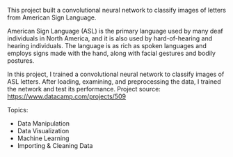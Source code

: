 This project built a convolutional neural network to classify images of letters from American Sign Language.

American Sign Language (ASL) is the primary language used by many deaf individuals in North America, and it is also used by hard-of-hearing and hearing individuals. The language is as rich as spoken languages and employs signs made with the hand, along with facial gestures and bodily postures.

In this project, I trained a convolutional neural network to classify images of ASL letters. After loading, examining, and preprocessing the data, I trained the network and test its performance. Project source: https://www.datacamp.com/projects/509

Topics:
* Data Manipulation
* Data Visualization
* Machine Learning
* Importing & Cleaning Data
